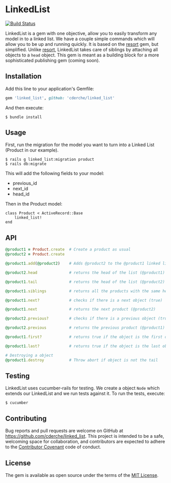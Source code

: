 # LinkedList

[![Build Status](https://travis-ci.org/cderche/linked_list.svg?branch=master)](https://travis-ci.org/cderche/linked_list)

LinkedList is a gem with one objective, allow you to easily transform any model in to a linked list. We have a couple simple commands which will allow you to be up and running quickly. It is based on the [resort](https://github.com/codegram/resort) gem, but simplified. Unlike [resort](https://github.com/codegram/resort), LinkedList takes care of siblings by attaching all objects to a `head` object. This gem is meant as a building block for a more sophisticated publishing gem (coming soon).

## Installation

Add this line to your application's Gemfile:

```ruby
gem 'linked_list', github: 'cderche/linked_list'
```

And then execute:

    $ bundle install

## Usage

First, run the migration for the model you want to turn into a Linked List (Product in our example).
```console
$ rails g linked_list:migration product
$ rails db:migrate
```
This will add the following fields to your model:
- previous_id
- next_id
- head_id

Then in the Product model:
```
class Product < ActiveRecord::Base
    linked_list!
end
```

## API

```ruby
@product1 = Product.create  # Create a product as usual
@product2 = Product.create

@product1.add(@product2)    # Adds @product2 to the @product1 linked list

@product2.head              # returns the head of the list (@product1)

@product1.tail              # returns the head of the list (@product2)

@product1.siblings          # returns all the products with the same head

@product1.next?             # checks if there is a next object (true)

@product1.next              # returns the next product (@product2)

@product2.previous?         # checks if there is a previous object (true)

@product2.previous          # returns the previous product (@product1)

@product1.first?            # returns true if the object is the first object

@product1.last?             # returns true if the object is the last object

# Destroying a object
@product1.destroy           # Throw abort if object is not the tail
```

## Testing

LinkedList uses cucumber-rails for testing. We create a object `Node` which extends our LinkedList and we run tests against it. To run the tests, execute:

    $ cucumber

## Contributing

Bug reports and pull requests are welcome on GitHub at https://github.com/cderche/linked_list. This project is intended to be a safe, welcoming space for collaboration, and contributors are expected to adhere to the [Contributor Covenant](http://contributor-covenant.org) code of conduct.


## License

The gem is available as open source under the terms of the [MIT License](http://opensource.org/licenses/MIT).

